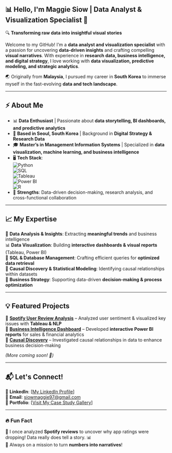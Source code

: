 ## 📊 Hello, I'm Maggie Siow | Data Analyst & Visualization Specialist 🚀  

🔍 **Transforming raw data into insightful visual stories**  

Welcome to my GitHub! I'm a **data analyst and visualization specialist** with a passion for uncovering **data-driven insights** and crafting compelling **visual narratives**. With experience in **research data, business intelligence, and digital strategy**, I love working with **data visualization, predictive modeling, and strategic analytics**.  

🌏 Originally from **Malaysia**, I pursued my career in **South Korea** to immerse myself in the fast-evolving **data and tech landscape**.  

---

## ⚡ About Me  
- 📊 **Data Enthusiast** | Passionate about **data storytelling, BI dashboards, and predictive analytics**  
- 📍 **Based in Seoul, South Korea** | Background in **Digital Strategy & Research Data**  
- 🎓 **Master’s in Management Information Systems** | Specialized in **data visualization, machine learning, and business intelligence**  
- 🖥️ **Tech Stack**:  
  ![Python](https://img.shields.io/badge/Python-3776AB?style=flat&logo=python&logoColor=white)  
  ![SQL](https://img.shields.io/badge/SQL-4479A1?style=flat&logo=mysql&logoColor=white)  
  ![Tableau](https://img.shields.io/badge/Tableau-E97627?style=flat&logo=tableau&logoColor=white)  
  ![Power BI](https://img.shields.io/badge/PowerBI-F2C811?style=flat&logo=powerbi&logoColor=black)  
  ![R](https://img.shields.io/badge/R-276DC3?style=flat&logo=r&logoColor=white)  
- 🌟 **Strengths**: Data-driven decision-making, research analysis, and cross-functional collaboration  

---

## 📈 My Expertise  
🚀 **Data Analysis & Insights**: Extracting **meaningful trends** and business intelligence  
📊 **Data Visualization**: Building **interactive dashboards & visual reports** (Tableau, Power BI)  
📡 **SQL & Database Management**: Crafting efficient queries for **optimized data retrieval**  
🧠 **Causal Discovery & Statistical Modeling**: Identifying causal relationships within datasets  
🎯 **Business Strategy**: Supporting data-driven **decision-making & process optimization**  

---

## 💡 Featured Projects  
🔹 **[Spotify User Review Analysis](#)** – Analyzed user sentiment & visualized key issues with **Tableau & NLP**  
🔹 **[Business Intelligence Dashboard](#)** – Developed **interactive Power BI reports** for sales & financial analytics  
🔹 **[Causal Discovery](#)** – Investigated causal relationships in data to enhance business decision-making  

*(More coming soon! 🚀)*  

---

## 📬 Let's Connect!  
💼 **LinkedIn**: [[My LinkedIn Profile](http://www.linkedin.com/in/siow-mee-qi)]  
📧 **Email**: siowmaggie97@gmail.com  
📝 **Portfolio**: [[Visit My Case Study Gallery](https://equatorial-runner-6b2.notion.site/Hey-there-I-am-Maggie-19aa07d8ea20809f9754ebb2c98ae98a)] 

---

### 🔥 Fun Fact  
🎵 I once analyzed **Spotify reviews** to uncover why app ratings were dropping! Data really does tell a story. 📊  
🚀 Always on a mission to turn **numbers into narratives**!  



<!--
**MaggieSiow/MaggieSiow** is a ✨ _special_ ✨ repository because its `README.md` (this file) appears on your GitHub profile.

Here are some ideas to get you started:

- 🔭 I’m currently working on ...
- 🌱 I’m currently learning ...
- 👯 I’m looking to collaborate on ...
- 🤔 I’m looking for help with ...
- 💬 Ask me about ...
- 📫 How to reach me: ...
- 😄 Pronouns: ...
- ⚡ Fun fact: ...
-->

